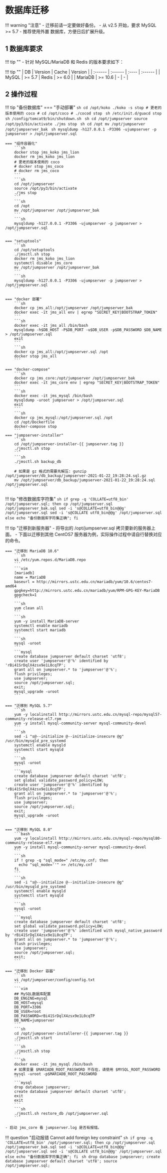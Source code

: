 # 数据库迁移
!!! warning "注意"
    - 迁移前请一定要做好备份。
    - 从 v2.5 开始，要求 MySQL >= 5.7
    - 推荐使用外置 数据库，方便日后扩展升级。

## 1 数据库要求
!!! tip ""
    - 针对 MySQL/MariaDB 和 Redis 的版本要求如下：
  
!!! tip ""
    | DB      | Version | Cache | Version |
    | :------ | :------ | :---- | :------ |
    | MySQL   | >= 5.7  | Redis | >= 6.0  |
    | MariaDB | >= 10.6 |  -    |   -     |

## 2 操作过程
!!! tip "备份数据库"
    === "手动部署"
        ```sh
        cd /opt/koko
        ./koko -s stop
        # 更老的版本使用的 coco
        # cd /opt/coco
        # ./cocod stop
        ```
        ```sh
        /etc/init.d/guacd stop
        sh /config/tomcat9/bin/shutdown.sh
        ```
        ```sh
        cd /opt/jumpserver
        source /opt/py3/bin/activate
        ./jms stop
        ```
        ```sh
        cd /opt
        mv /opt/jumpserver /opt/jumpserver_bak
        ```
        ```sh
        mysqldump -h127.0.0.1 -P3306 -ujumpserver -p jumpserver > /opt/jumpserver.sql
        ```

    === "组件容器化"
        ```sh
        docker stop jms_koko jms_lion     
        docker rm jms_koko jms_lion     
        # 更老的版本使用的 coco
        # docker stop jms_coco
        # docker rm jms_coco
        ```
        ```sh
        cd /opt/jumpserver
        source /opt/py3/bin/activate
        ./jms stop
        ```
        ```sh
        cd /opt
        mv /opt/jumpserver /opt/jumpserver_bak
        ```
        ```sh
        mysqldump -h127.0.0.1 -P3306 -ujumpserver -p jumpserver > /opt/jumpserver.sql
        ```

    === "setuptools"
        ```sh
        cd /opt/setuptools
        ./jmsctl.sh stop
        docker rm jms_koko jms_lion     
        systemctl disable jms_core
        mv /opt/jumpserver /opt/jumpserver_bak
        ```
        ```sh
        mysqldump -h127.0.0.1 -P3306 -ujumpserver -p jumpserver > /opt/jumpserver.sql
        ```

    === "docker 部署"
        ```sh
        docker cp jms_all:/opt/jumpserver /opt/jumpserver_bak
        docker exec -it jms_all env | egrep "SECRET_KEY|BOOTSTRAP_TOKEN"
        ```
        ```sh
        docker exec -it jms_all /bin/bash
        mysqldump -h$DB_HOST -P$DB_PORT -u$DB_USER -p$DB_PASSWORD $DB_NAME > /opt/jumpserver.sql
        exit
        ```
        ```sh
        docker cp jms_all:/opt/jumpserver.sql /opt
        docker stop jms_all
        ```

    === "docker-compose"
        ```sh
        docker cp jms_core:/opt/jumpserver /opt/jumpserver_bak
        docker exec -it jms_core env | egrep "SECRET_KEY|BOOTSTRAP_TOKEN"
        ```
        ```sh
        docker exec -it jms_mysql /bin/bash
        mysqldump -uroot jumpserver > /opt/jumpserver.sql
        exit
        ```
        ```sh
        docker cp jms_mysql:/opt/jumpserver.sql /opt
        cd /opt/Dockerfile
        docker-compose stop
        ```
    === "jumpserver-installer"
        ```sh
        cd /opt/jumpserver-installer-{{ jumpserver.tag }}
        ./jmsctl.sh stop
        ```
        ```sh
        ./jmsctl.sh backup_db

        # 如果是 gz 格式的需要先解压: gunzip /opt/jumpserver/db_backup/jumpserver-2021-01-22_19:28:24.sql.gz
        mv /opt/jumpserver/db_backup/jumpserver-2021-01-22_19:28:24.sql /opt/jumpserver.sql
        ```

!!! tip "修改数据库字符集"
    ```sh
    if grep -q 'COLLATE=utf8_bin' /opt/jumpserver.sql; then
        cp /opt/jumpserver.sql /opt/jumpserver_bak.sql
        sed -i 's@COLLATE=utf8_bin@@g' /opt/jumpserver.sql
        sed -i 's@COLLATE utf8_bin@@g' /opt/jumpserver.sql
    else
        echo "备份数据库字符集正确";
    fi
    ```

!!! tip "迁移到新服务器"
    - 将导出的 /opt/jumpserver.sql 拷贝要新的服务器上面。
    - 下面以迁移到其他 CentOS7 服务器为例，实际操作过程中请自行替换对应的命令。

    === "迁移到 MariaDB 10.6"
        ```sh
        vi /etc/yum.repos.d/MariaDB.repo
        ```
        ```vim
        [mariadb]
        name = MariaDB
        baseurl = http://mirrors.ustc.edu.cn/mariadb/yum/10.6/centos7-amd64
        gpgkey=http://mirrors.ustc.edu.cn/mariadb/yum/RPM-GPG-KEY-MariaDB
        gpgcheck=1
        ```
        ```sh
        yum clean all
        ```
        ```sh
        yum -y install MariaDB-server
        systemctl enable mariadb
        systemctl start mariadb
        ```
        ```sh
        mysql -uroot
        ```
        ```mysql
        create database jumpserver default charset 'utf8';
        create user 'jumpserver'@'%' identified by 'rBi41SrDqlX4zsx9e1L0cqTP';
        grant all on jumpserver.* to 'jumpserver'@'%';
        flush privileges;
        use jumpserver;
        source /opt/jumpserver.sql;
        exit;
        mysql_upgrade -uroot
        ```

    === "迁移到 MySQL 5.7"
        ```sh
        yum -y localinstall http://mirrors.ustc.edu.cn/mysql-repo/mysql57-community-release-el7.rpm
        yum -y install mysql-community-server mysql-community-devel
        ```
        ```sh
        sed -i "s@--initialize @--initialize-insecure @g" /usr/bin/mysqld_pre_systemd
        systemctl enable mysqld
        systemctl start mysqld
        ```
        ```sh
        mysql -uroot
        ```
        ```mysql
        create database jumpserver default charset 'utf8';
        set global validate_password_policy=LOW;
        create user 'jumpserver'@'%' identified by 'rBi41SrDqlX4zsx9e1L0cqTP';
        grant all on jumpserver.* to 'jumpserver'@'%';
        flush privileges;
        use jumpserver;
        source /opt/jumpserver.sql;
        exit;
        mysql_upgrade -uroot
        ```

    === "迁移到 MySQL 8.0"
        ```bash
        yum -y localinstall http://mirrors.ustc.edu.cn/mysql-repo/mysql80-community-release-el7.rpm
        yum -y install mysql-community-server mysql-community-devel
        ```
        ```sh
        if ! grep -q "sql_mode=" /etc/my.cnf; then
          echo "sql_mode=''" >> /etc/my.cnf
        fi
        ```
        ```sh
        sed -i "s@--initialize @--initialize-insecure @g" /usr/bin/mysqld_pre_systemd
        systemctl enable mysqld
        systemctl start mysqld
        ```
        ```sh
        mysql -uroot
        ```
        ```mysql
        create database jumpserver default charset 'utf8';
        set global validate_password.policy=LOW;
        create user 'jumpserver'@'%' identified with mysql_native_password by 'rBi41SrDqlX4zsx9e1L0cqTP';
        grant all on jumpserver.* to 'jumpserver'@'%';
        flush privileges;
        use jumpserver;
        source /opt/jumpserver.sql;
        exit;
        ```

    === "迁移到 Docker 容器"
        ```sh
        vi /opt/jumpserver/config/config.txt
        ```
        ```vim
        ## MySQL数据库配置
        DB_ENGINE=mysql
        DB_HOST=mysql
        DB_PORT=3306
        DB_USER=root
        DB_PASSWORD=rBi41SrDqlX4zsx9e1L0cqTP
        DB_NAME=jumpserver
        ```
        ```sh
        cd /opt/jumpserver-installerer-{{ jumpserver.tag }}
        ./jmsctl.sh start
        ```
        ```sh
        ./jmsctl.sh stop
        ```
        ```sh
        docker exec -it jms_mysql /bin/bash
        # 如果变量 $MARIADB_ROOT_PASSWORD 不存在，请使用 $MYSQL_ROOT_PASSWORD
        mysql -uroot -p$MARIADB_ROOT_PASSWORD
        ```
        ```mysql
        drop database jumpserver;
        create database jumpserver default charset 'utf8';
        exit
        exit
        ```
        ```sh
        ./jmsctl.sh restore_db /opt/jumpserver.sql
        ```

    - 启动 jms_core 看 jumpserver.log 是否有报错。

!!! question "启动报错 Cannot add foreign key constraint"
    ```sh
    if grep -q 'COLLATE=utf8_bin' /opt/jumpserver.sql; then
        cp /opt/jumpserver.sql /opt/jumpserver_bak.sql
        sed -i 's@COLLATE=utf8_bin@@g' /opt/jumpserver.sql
        sed -i 's@COLLATE utf8_bin@@g' /opt/jumpserver.sql
    else
        echo "备份数据库字符集正确";
    fi
    ```
    ```sh
    drop database jumpserver;
    create database jumpserver default charset 'utf8';
    source /opt/jumpserver.sql;
    ```
